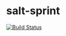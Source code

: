 salt-sprint
===========

[![Build Status](http://jenkins.onitato.com:8080/job/Salt%20Sprint%20Slides/badge/icon)](http://jenkins.onitato.com:8080/job/Salt%20Sprint%20Slides/)
